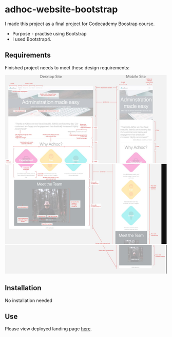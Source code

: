 # adhoc-website-bootstrap

I made this project  as a final project for Codecademy Boostrap course.
- Purpose - practise using Bootstrap
- I used Bootstrap4.

## Requirements

Finished project needs to meet these design requirements:

![First view of desktop and mobile version for the website](requirements/view1.jpg)
![Second view of desktop and mobile version for the website](requirements/view2.jpg)
![Third view of desktop and mobile version for the website](requirements/view3.jpg)


## Installation
No installation needed

## Use
Please view deployed landing page [here](https://astarem.github.io/adhoc-website-bootstrap/).


